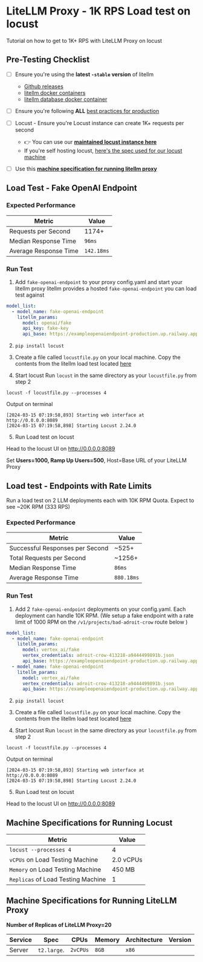# LiteLLM Proxy - 1K RPS Load test on locust 

Tutorial on how to get to 1K+ RPS with LiteLLM Proxy on locust


## Pre-Testing Checklist
- [ ] Ensure you're using the **latest `-stable` version** of litellm
    - [Github releases](https://github.com/BerriAI/litellm/releases)
    - [litellm docker containers](https://github.com/BerriAI/litellm/pkgs/container/litellm)
    - [litellm database docker container](https://github.com/BerriAI/litellm/pkgs/container/litellm-database)
- [ ] Ensure you're following **ALL** [best practices for production](./proxy/production_setup.md)
- [ ] Locust - Ensure you're Locust instance can create 1K+ requests per second
    - 👉 You can use our **[maintained locust instance here](https://locust-load-tester-production.up.railway.app/)**
    - If you're self hosting locust, [here's the spec used for our locust machine](#machine-specifications-for-running-locust)
- [ ] Use this [**machine specification for running litellm proxy**](#machine-specifications-for-running-litellm-proxy)



## Load Test - Fake OpenAI Endpoint

### Expected Performance

| Metric | Value |
|--------|-------|
| Requests per Second | 1174+ |
| Median Response Time | `96ms` |
| Average Response Time | `142.18ms` |

### Run Test

1. Add `fake-openai-endpoint` to your proxy config.yaml and start your litellm proxy
litellm provides a hosted `fake-openai-endpoint` you can load test against

```yaml
model_list:
  - model_name: fake-openai-endpoint
    litellm_params:
      model: openai/fake
      api_key: fake-key
      api_base: https://exampleopenaiendpoint-production.up.railway.app/
```

2. `pip install locust`

3. Create a file called `locustfile.py` on your local machine. Copy the contents from the litellm load test located [here](https://github.com/BerriAI/litellm/blob/main/.github/workflows/locustfile.py)

4. Start locust
  Run `locust` in the same directory as your `locustfile.py` from step 2

  ```shell
  locust -f locustfile.py --processes 4
  ```

  Output on terminal 
  ```
  [2024-03-15 07:19:58,893] Starting web interface at http://0.0.0.0:8089
  [2024-03-15 07:19:58,898] Starting Locust 2.24.0
  ```

5. Run Load test on locust

  Head to the locust UI on http://0.0.0.0:8089

  Set **Users=1000, Ramp Up Users=500**, Host=Base URL of your LiteLLM Proxy

## Load test - Endpoints with Rate Limits

Run a load test on 2 LLM deployments each with 10K RPM Quota. Expect to see ~20K RPM (333 RPS)

### Expected Performance

| Metric | Value |
|--------|-------|
| Successful Responses per Second | ~525+ |
| Total Requests per Second | ~1256+ |
| Median Response Time | `86ms` |
| Average Response Time | `880.18ms` |

### Run Test

1. Add 2 `fake-openai-endpoint` deployments on your config.yaml. Each deployment can handle 10K RPM. (We setup a fake endpoint with a rate limit of 1000 RPM on the `/v1/projects/bad-adroit-crow` route below )

```yaml
model_list:
  - model_name: fake-openai-endpoint
    litellm_params:
      model: vertex_ai/fake
      vertex_credentials: adroit-crow-413218-a9444499891b.json
      api_base: https://exampleopenaiendpoint-production.up.railway.app/v1/projects/bad-adroit-crow-413218/locations/us-central1/publishers/google/models/gemini-1.0-pro-vision-001:generateContent
  - model_name: fake-openai-endpoint
    litellm_params:
      model: vertex_ai/fake
      vertex_credentials: adroit-crow-413218-a9444499891b.json
      api_base: https://exampleopenaiendpoint-production.up.railway.app/v1/projects/bad-adroit-crow-413218/locations/us-central1/publishers/google/models/gemini-1.0-pro-vision-001:generateContent
```

2. `pip install locust`

3. Create a file called `locustfile.py` on your local machine. Copy the contents from the litellm load test located [here](https://github.com/BerriAI/litellm/blob/main/.github/workflows/locustfile.py)

4. Start locust
  Run `locust` in the same directory as your `locustfile.py` from step 2

  ```shell
  locust -f locustfile.py --processes 4
  ```

  Output on terminal 
  ```
  [2024-03-15 07:19:58,893] Starting web interface at http://0.0.0.0:8089
  [2024-03-15 07:19:58,898] Starting Locust 2.24.0
  ```

5. Run Load test on locust

  Head to the locust UI on http://0.0.0.0:8089




## Machine Specifications for Running Locust

| Metric | Value |
|--------|-------|
| `locust --processes 4`  | 4|
| `vCPUs` on Load Testing Machine | 2.0 vCPUs |
| `Memory` on Load Testing Machine | 450 MB |
| `Replicas` of Load Testing Machine | 1 |

## Machine Specifications for Running LiteLLM Proxy

**Number of Replicas of LiteLLM Proxy=20**

| Service | Spec | CPUs | Memory | Architecture | Version|
| --- | --- | --- | --- | --- | --- | 
| Server | `t2.large`. | `2vCPUs` | `8GB` | `x86` |

    


